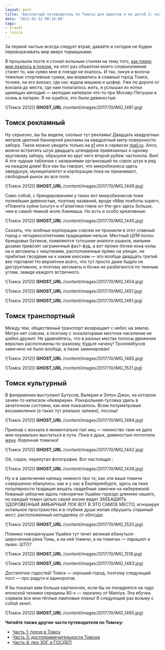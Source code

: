 ```yaml
---
layout: post
title: 'Бесплатный путеводитель по Томску для идиотов и их детей 2: назад в девяностые'
date: '2012-01-12 00:18:00'
tags:
- travel
- russia
---
```


За первой частью всегда следует втрая, давайте и сегодня не будем переворачивать мир вверх тормашками.

В прошлыом посте я стонал вольным стилем на тему того, [как плохо мне ехалось в поезде](http://shouldgo.ru/to-tomsk-by-train/), на этот раз объектом моего словоизлияния станет то, как хуево мне в поезде не ехалось.&nbsp;И так, ликуя и волоча тяжелые спортивные сумки, мы ворвались в славный город Томск, точнее, на его вокзал, где нас ждала машина и шофер. Уже по дороге от вокзала до места, где нам полагалось жить, я услышал из нотки щемящих мелодий — мелодии напевали что-то про Москву-Петушки и осень в лагерях. Я не ошибся, это были девяностые.

![Томск 2012]( __GHOST_URL__ /content/images/2017/10/IMG_1481.jpg)

## Томск рекламный

Ну серьезно, вы бы видели, сколько тут рекламы! Двадцать квадратных метров цветной баннерной рекламы на квадратный метр поверхности забора. Такое можно увидеть только на [е1](http://e1.ru) или в сервисах [mail.ru](http://mail.ru). Алсо, можно встретить штук двадцать штендеров привязанных к одному круговому забору, образуюя во круг него второй рубеж частокола. Вин! А эти чудные таблички с названиями организаций по сорок штук в ряд на каждом доме! Все как бы говорит, что микробизнеса здесь овердохуя, муниципалитет и корпорации пока не прижимают, свободный рынок во все поля.

![Томск 2012]( __GHOST_URL__ /content/images/2017/10/IMG_1449.jpg)

Само собой, с брендированием у таких вот микробизнесов тоже полнейшие девяностые, поэтому названий, вроде «Мир поеботы super», «Планета хуйни luxury» и «Галактика говна on-the-go» здесь больше, чем в самой темной жопе Химмаша. Но есть и особо креативные:

![Томск 2012]( __GHOST_URL__ /content/images/2017/10/IMG_1445.jpg)

Сказать, что злобные корпорации совсем не проникли в этот славный город с четырехсотлетними традициями нельзя. Местный ЦУМ полон брендовых бутиков, появляются тутошние аналоги ошанов, малыми дозами привозят заграничный фаст-фуд, а вот промо-бочки кока-колы на и автоматы с ништяками, расположенные прямо на улицах, не прибитые гвоздями ни к каким киоскам — это вообще двадцать третий век торговли! Но вероятнее всего, что тут просто даже быдло не деструктивное, а поэтому автоматы и бочки не разбегаются по темным углам, завидя каждого встречного.

![Томск 2012]( __GHOST_URL__ /content/images/2017/10/IMG_1454.jpg)

![Томск 2012]( __GHOST_URL__ /content/images/2017/10/IMG_1451.jpg)

![Томск 2012]( __GHOST_URL__ /content/images/2017/10/IMG_1461.jpg)

## Томск транспортный

Между тем, общественый транспорт возвращает с небес на землю. Метро нет совсем, а поэтому с эскалаторами местное население не шибко дружит. Не удивляйтесь, что в разных местах полосы движения верх/низ расположены по-разному, будьте&nbsp;начеку!&nbsp;Троллейбусов замечено не было вообще, а пазик заминирован!

![Томск 2012]( __GHOST_URL__ /content/images/2017/10/IMG_1485.jpg)

![Томск 2012]( __GHOST_URL__ /content/images/2017/10/IMG_1521.jpg)

## Томск культурный

В филармонии выступают Бутусов, Валерия и Элтон Джон, на котором зачем-то написали «Аквариум». Рокнрольная-тусовка здесь в зачаточном состояни, как мне показалось. Всем полуметровые восьмиклинки (а таких тут реально залежи), посоны!

![Томск 2012]( __GHOST_URL__ /content/images/2017/10/IMG_1484.jpg)

Приехав с вокзала я моментально пал ниц — чекинство таки не дало мне нормально выспаться в пути. Пока я дрых, девяностые поглотили [жену](http://twitter.com/aluviana). Коренная томичка!

![Томск 2012]( __GHOST_URL__ /content/images/2017/10/IMG_1442.jpg)

Ой, сорри, перепутал фотографии. Вот настоящая :

![Томск 2012]( __GHOST_URL__ /content/images/2017/10/IMG_1438.jpg)

Ну и в заключении напишу немного про то, как эти ваше томичи совершенно ебанулись: как и у нас в Екатеринбурге, здесь на пике популярности традиция вешать свадебные замочки на набережной. Кованый заборчик вдоль говноречки Ушайки гораздо длиннее нашего, но каждый томич целью своей жизни видит ЗАЕБАШИТЬ ЗДОРОВЕННЫЙ АМБАРНЫЙ ЛОК ВОТ В ЭТО САМОЕ МЕСТО, игнорируя остальное пространство и в глубине души желая обрушить стариный мост, расположенный неподалеку от облсуда:

![Томск 2012]( __GHOST_URL__ /content/images/2017/10/IMG_1520.jpg)

Помимо говноречушки Ушайки тут течет великая ебануться-широченная река Томь, а на ней томичи, а на томичах — парашют и лыжи. ШТО?

![Томск 2012]( __GHOST_URL__ /content/images/2017/10/IMG_1518.jpg)

![Томск 2012]( __GHOST_URL__ /content/images/2017/10/IMG_1483.jpg)

Достаточно гадостей! Томск — хороший город, поэтому следующий пост — про радуги и единорогов.

Я бы показал вам больше картиночек, если бы не понадеялся на чудо японской техники серидины 80-х — зеркалку от Mamiya. Эта ебучка сорвала все мои тёплые ламповые планы! В следующий раз возьму с собой зенит.

![Томск 2012]( __GHOST_URL__ /content/images/2017/10/IMG_1465.jpg)

**Читайте также другие части путеводителя по Томску:**

- [Часть 1: поезд в Томск](http://shouldgo.ru/to-tomsk-by-train/)
- [Часть 3: достопримечательности Томска](http://shouldgo.ru/tomsk-sightseeings/)
- [Часть 4: про ЗОГ и ГОСДЕП](http://shouldgo.ru/tomsk-zog-gosdep/)
<!--kg-card-end: markdown-->